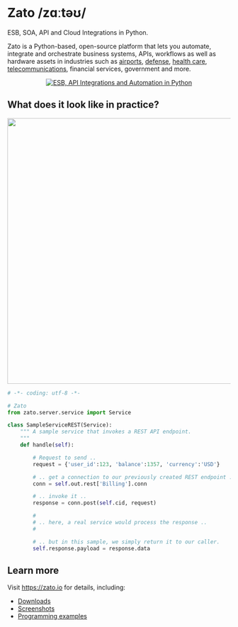 <p align="center">
  <a href="https://zato.io"><img alt="" src="https://zato.io/static/img/intro/banner.webp" /></a>
</p>

# Zato /zɑːtəʊ/

ESB, SOA, API and Cloud Integrations in Python.

Zato is a Python-based, open-source platform that lets you automate, integrate and orchestrate business systems,
APIs, workflows as well as hardware assets in industries such as
[airports](https://zato.io/en/industry/airports/index.html),
[defense](https://zato.io/en/industry/defense/index.html),
[health care](https://zato.io/en/industry/healthcare/index.html),
[telecommunications](https://zato.io/en/industry/telecom/index.html),
financial services,
government
and more.

<p align="center">
  <a href="https://zato.io"><img alt="ESB, API Integrations and Automation in Python" src="https://upcdn.io/kW15bqq/raw/root/static/img/intro/bus.png" /></a>
</p>

## What does it look like in practice?

<p align="center">
<img src="https://github.com/user-attachments/assets/058b3ace-ddc3-47a3-b803-302122419aba" alt="" width="600"/>
</p>

```python
# -*- coding: utf-8 -*-

# Zato
from zato.server.service import Service

class SampleServiceREST(Service):
    """ A sample service that invokes a REST API endpoint.
    """
    def handle(self):

        # Request to send ..
        request = {'user_id':123, 'balance':1357, 'currency':'USD'}

        # .. get a connection to our previously created REST endpoint ..
        conn = self.out.rest['Billing'].conn

        # .. invoke it ..
        response = conn.post(self.cid, request)

        #
        # .. here, a real service would process the response ..
        #

        # .. but in this sample, we simply return it to our caller.
        self.response.payload = response.data
```

## Learn more

Visit https://zato.io for details, including:

* [Downloads](https://zato.io/en/docs/3.2/admin/guide/install/index.html)
* [Screenshots](https://zato.io/en/docs/3.2/intro/screenshots.html)
* [Programming examples](https://zato.io/en/docs/3.2/dev/index.html)
